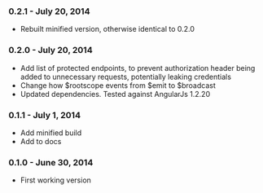 
### 0.2.1 - July 20, 2014

- Rebuilt minified version, otherwise identical to 0.2.0

### 0.2.0 - July 20, 2014

- Add list of protected endpoints, to prevent authorization header
being added to unnecessary requests, potentially leaking
credentials
- Change how $rootscope events from $emit to $broadcast
- Updated dependencies.  Tested against AngularJs 1.2.20

### 0.1.1 - July 1, 2014

- Add minified build
- Add to docs

### 0.1.0 - June 30, 2014

- First working version

